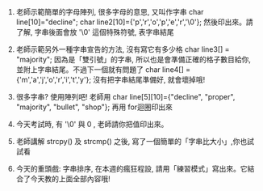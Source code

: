 
1. 老師示範簡單的字母陣列, 很多字母的意思, 又叫作字串 char line[10]="decline"; char line2[10]={'p','r','o','p','e','r','\0'}; 然後印出來。請了解, 字串後面會放 '\0' 這個特殊符號, 表字串結尾

2. 老師示範另外一種字串宣告的方法, 沒有寫它有多少格 char line3[] = "majority"; 因為是「雙引號」的字串, 所以也是會準備正確的格子數目給你, 並附上字串結尾。不過下一個就有問題了 char line4[] = {'m','a','j','o','r','i','t','y'}; 沒有把字串結尾準備好, 就會壞掉哦!

3. 很多字串? 使用陣列吧! 老師用 char line[5][10]={"decline", "proper", "majority", "bullet", "shop"}; 再用 for迴圈印出來

4. 今天考試時, 有 '\0' 與 0 , 老師請你把值印出來。

5. 老師講解 strcpy() 及 strcmp() 之後, 寫了一個簡單的「字串比大小」,你也試試看

6. 今天的重頭戲: 字串排序, 在本週的瘋狂程設, 請用「練習模式」寫出來。它結合了今天教的上面全部內容哦!
